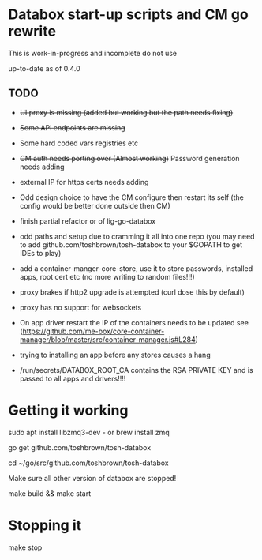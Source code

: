 # Databox start-up scripts and CM go rewrite

This is work-in-progress and incomplete do not use

up-to-date as of 0.4.0

## TODO

- ~~UI proxy is missing (added but working but the path needs fixing)~~
- ~~Some API endpoints are missing~~
- Some hard coded vars registries etc
- ~~CM auth needs porting over (Almost working)~~ Password generation needs adding
- external IP for https certs needs adding

- Odd design choice to have the CM configure then restart its self (the config would be better done outside then CM)

- finish partial refactor or of lig-go-databox
- odd paths and setup due to cramming it all into one repo (you may need to add github.com/toshbrown/tosh-databox to your $GOPATH to get IDEs to play)
- add a container-manger-core-store, use it to store passwords, installed apps, root cert etc (no more writing to random files!!!)
- proxy brakes if http2 upgrade is attempted (curl dose this by default)
- proxy has no support for websockets
- On app driver restart the IP of the containers needs to be updated see (https://github.com/me-box/core-container-manager/blob/master/src/container-manager.js#L284)
- trying to installing an app before any stores causes a hang
- /run/secrets/DATABOX_ROOT_CA contains the RSA PRIVATE KEY and is passed to all apps and drivers!!!!


# Getting it working

sudo apt install libzmq3-dev - or brew install zmq

go get github.com/toshbrown/tosh-databox

cd ~/go/src/github.com/toshbrown/tosh-databox

Make sure all other version of databox are stopped!

make build && make start

# Stopping it

make stop